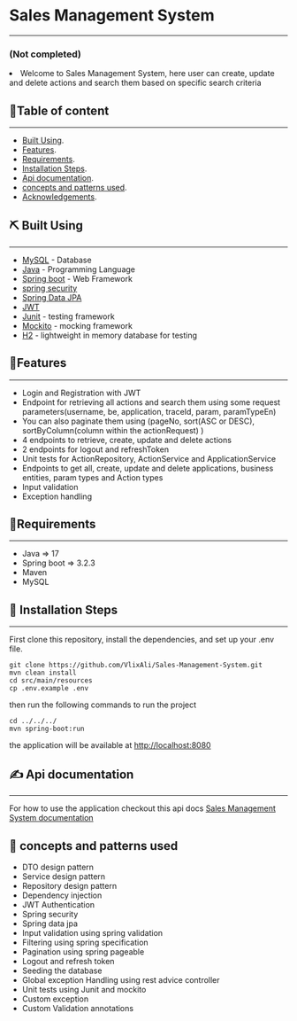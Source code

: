 # Sales Management System
<p align="center">
</p>

---
### (Not completed)
<li> Welcome to Sales Management System, here user can create, update and delete actions and search them based on specific search criteria</li>

##  📝Table of content

---
- [Built Using](#built).
- [Features](#features).
- [Requirements](#requirements).
- [Installation Steps](#installation).
- [Api documentation](#api).
- [concepts and patterns used](#concepts).
- [Acknowledgements](#acknowledgements).


## ⛏️ Built Using <a name = "built"></a>

---
- [MySQL](https://www.mysql.com/) - Database
- [Java](https://docs.oracle.com/en/java/) - Programming Language
- [Spring boot](https://spring.io/projects/spring-boot) - Web Framework
- [spring security](https://spring.io/projects/spring-security)
- [Spring Data JPA](https://spring.io/projects/spring-data-jpa)
- [JWT](https://jwt.io/)
- [Junit](https://junit.org/junit5/) - testing framework
- [Mockito](https://site.mockito.org/) - mocking framework
- [H2](https://www.h2database.com/html/main.html) - lightweight in memory database for testing

## 🧐Features <a name = "features"></a>

---
- Login and Registration with JWT
- Endpoint for retrieving all actions and search them using some request parameters(username, be, application, traceId, param, paramTypeEn)
- You can also paginate them using (pageNo, sort(ASC or DESC), sortByColumn(column within the actionRequest) )
- 4 endpoints to retrieve, create, update and delete actions
- 2 endpoints for logout and refreshToken
- Unit tests for ActionRepository, ActionService and ApplicationService
- Endpoints to get all, create, update and delete applications, business entities, param types and Action types
- Input validation 
- Exception handling

## 🔧Requirements <a name = "requirements"></a>

---
- Java => 17
- Spring boot => 3.2.3
- Maven
- MySQL

## 🚀 Installation Steps <a name = "installation"></a>

---
First clone this repository, install the dependencies, and set up your .env file.

````
git clone https://github.com/VlixAli/Sales-Management-System.git
mvn clean install
cd src/main/resources
cp .env.example .env
````

then run the following commands to run the project

````
cd ../../../
mvn spring-boot:run
````

the application will be available at [http://localhost:8080](http://localhost:8080)




## ✍️ Api documentation <a name = "api"></a>

---
For how to use the application checkout this api docs [Sales Management System documentation](https://documenter.getpostman.com/view/23171948/2sA3Bt2VCk)


## 🎈 concepts and patterns used <a name = "concepts"></a>
- DTO design pattern
- Service design pattern
- Repository design pattern
- Dependency injection
- JWT Authentication
- Spring security
- Spring data jpa
- Input validation using spring validation
- Filtering using spring specification
- Pagination using spring pageable
- Logout and refresh token
- Seeding the database
- Global exception Handling using rest advice controller
- Unit tests using Junit and mockito
- Custom exception
- Custom Validation annotations
